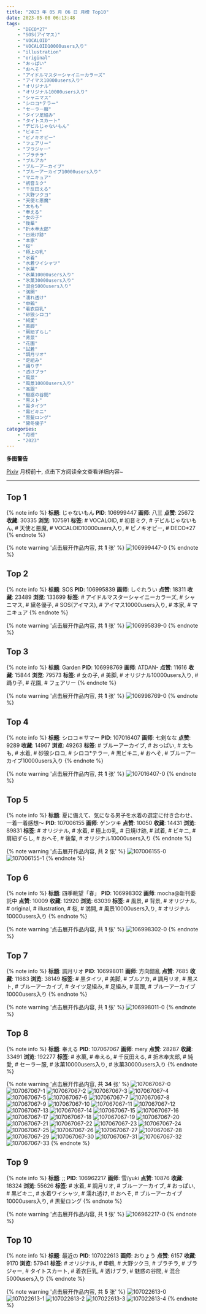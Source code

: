 ```yaml
---
title: "2023 年 05 月 06 日 月榜 Top10"
date: 2023-05-08 06:13:48
tags:
    - "DECO*27"
    - "SOS(アイマス)"
    - "VOCALOID"
    - "VOCALOID10000users入り"
    - "illustration"
    - "original"
    - "おっぱい"
    - "おへそ"
    - "アイドルマスターシャイニーカラーズ"
    - "アイマス10000users入り"
    - "オリジナル"
    - "オリジナル10000users入り"
    - "シャニマス"
    - "シロコ*テラー"
    - "セーラー服"
    - "タイツ足組み"
    - "タイトスカート"
    - "デビルじゃないもん"
    - "ビキニ"
    - "ピノキオピー"
    - "フェアリー"
    - "ブラジャー"
    - "ブラチラ"
    - "ブルアカ"
    - "ブルーアーカイブ"
    - "ブルーアーカイブ10000users入り"
    - "マニキュア"
    - "初音ミク"
    - "千反田える"
    - "大野ツクヨ"
    - "天使と悪魔"
    - "太もも"
    - "奉える"
    - "女の子"
    - "後輩"
    - "折木奉太郎"
    - "日焼け跡"
    - "本家"
    - "桜"
    - "極上の乳"
    - "水着"
    - "水着ワイシャツ"
    - "氷菓"
    - "氷菓10000users入り"
    - "氷菓30000users入り"
    - "混合5000users入り"
    - "満開"
    - "濡れ透け"
    - "申鶴"
    - "着衣巨乳"
    - "砂狼シロコ"
    - "純愛"
    - "美脚"
    - "肩紐ずらし"
    - "背景"
    - "花園"
    - "試着"
    - "調月リオ"
    - "足組み"
    - "踊り子"
    - "透けブラ"
    - "風景"
    - "風景10000users入り"
    - "高跟"
    - "魅惑の谷間"
    - "黒スト"
    - "黒タイツ"
    - "黒ビキニ"
    - "黒髪ロング"
    - "黛冬優子"
categories:
    - "月榜"
    - "2023"
---
```


<i class="fa fa-triangle-exclamation"></i>**多图警告**<i class="fa fa-triangle-exclamation"></i>

[Pixiv](https://www.pixiv.net/) 月榜前十, 点击下方阅读全文查看详细内容~

<!-- more -->

---

## Top 1

{% note info %}
**标题**: じゃないもん
**PID**: 106999447 **画师**: 八三
**点赞**: 25672 **收藏**: 30335 **浏览**: 107591
**标签**: # VOCALOID, # 初音ミク, # デビルじゃないもん, # 天使と悪魔, # VOCALOID10000users入り, # ピノキオピー, # DECO*27
{% endnote %}

{% note warning '点击展开作品内容, 共 **1** 张' %}
![106999447-0](https://i.pixiv.re/img-original/img/2023/04/09/01/40/43/106999447_p0.png)
{% endnote %}

## Top 2

{% note info %}
**标题**: SOS
**PID**: 106995839 **画师**: しぐれうい
**点赞**: 18311 **收藏**: 23489 **浏览**: 133699
**标签**: # アイドルマスターシャイニーカラーズ, # シャニマス, # 黛冬優子, # SOS(アイマス), # アイマス10000users入り, # 本家, # マニキュア
{% endnote %}

{% note warning '点击展开作品内容, 共 **1** 张' %}
![106995839-0](https://i.pixiv.re/img-original/img/2023/04/09/00/00/21/106995839_p0.jpg)
{% endnote %}

## Top 3

{% note info %}
**标题**: Garden
**PID**: 106998769 **画师**: ATDAN-
**点赞**: 11616 **收藏**: 15844 **浏览**: 79573
**标签**: # 女の子, # 美脚, # オリジナル10000users入り, # 踊り子, # 花園, # フェアリー
{% endnote %}

{% note warning '点击展开作品内容, 共 **1** 张' %}
![106998769-0](https://i.pixiv.re/img-original/img/2023/04/09/02/31/53/106998769_p0.jpg)
{% endnote %}

## Top 4

{% note info %}
**标题**: シロコ＊サマー
**PID**: 107016407 **画师**: 七剣なな
**点赞**: 9289 **收藏**: 14967 **浏览**: 49263
**标签**: # ブルーアーカイブ, # おっぱい, # 太もも, # 水着, # 砂狼シロコ, # シロコ*テラー, # 黒ビキニ, # おへそ, # ブルーアーカイブ10000users入り
{% endnote %}

{% note warning '点击展开作品内容, 共 **1** 张' %}
![107016407-0](https://i.pixiv.re/img-original/img/2023/04/09/16/35/24/107016407_p0.jpg)
{% endnote %}

## Top 5

{% note info %}
**标题**: 夏に備えて、気になる男子を水着の選定に付き合わせ、一着一着感想～
**PID**: 107006155 **画师**: ゲンツキ
**点赞**: 10050 **收藏**: 14431 **浏览**: 89831
**标签**: # オリジナル, # 水着, # 極上の乳, # 日焼け跡, # 試着, # ビキニ, # 肩紐ずらし, # おへそ, # 後輩, # オリジナル10000users入り
{% endnote %}

{% note warning '点击展开作品内容, 共 **2** 张' %}
![107006155-0](https://i.pixiv.re/img-original/img/2023/04/09/09/15/18/107006155_p0.jpg)
![107006155-1](https://i.pixiv.re/img-original/img/2023/04/09/09/15/18/107006155_p1.jpg)
{% endnote %}

## Top 6

{% note info %}
**标题**: 四季眺望「春」
**PID**: 106998302 **画师**: mocha@新刊委託中
**点赞**: 10009 **收藏**: 12920 **浏览**: 63039
**标签**: # 風景, # 背景, # オリジナル, # original, # illustration, # 桜, # 満開, # 風景10000users入り, # オリジナル10000users入り
{% endnote %}

{% note warning '点击展开作品内容, 共 **1** 张' %}
![106998302-0](https://i.pixiv.re/img-original/img/2023/04/09/00/58/20/106998302_p0.png)
{% endnote %}

## Top 7

{% note info %}
**标题**: 調月リオ
**PID**: 106998011 **画师**: 方向錯亂
**点赞**: 7685 **收藏**: 11683 **浏览**: 38149
**标签**: # 黒タイツ, # 美脚, # ブルアカ, # 調月リオ, # 黒スト, # ブルーアーカイブ, # タイツ足組み, # 足組み, # 高跟, # ブルーアーカイブ10000users入り
{% endnote %}

{% note warning '点击展开作品内容, 共 **1** 张' %}
![106998011-0](https://i.pixiv.re/img-original/img/2023/04/09/00/47/56/106998011_p0.jpg)
{% endnote %}

## Top 8

{% note info %}
**标题**: 奉える
**PID**: 107067067 **画师**: mery
**点赞**: 28287 **收藏**: 33491 **浏览**: 192277
**标签**: # 氷菓, # 奉える, # 千反田える, # 折木奉太郎, # 純愛, # セーラー服, # 氷菓10000users入り, # 氷菓30000users入り
{% endnote %}

{% note warning '点击展开作品内容, 共 **34** 张' %}
![107067067-0](https://i.pixiv.re/img-original/img/2023/04/11/01/45/38/107067067_p0.png)
![107067067-1](https://i.pixiv.re/img-original/img/2023/04/11/01/45/38/107067067_p1.png)
![107067067-2](https://i.pixiv.re/img-original/img/2023/04/11/01/45/38/107067067_p2.png)
![107067067-3](https://i.pixiv.re/img-original/img/2023/04/11/01/45/38/107067067_p3.png)
![107067067-4](https://i.pixiv.re/img-original/img/2023/04/11/01/45/38/107067067_p4.png)
![107067067-5](https://i.pixiv.re/img-original/img/2023/04/11/01/45/38/107067067_p5.png)
![107067067-6](https://i.pixiv.re/img-original/img/2023/04/11/01/45/38/107067067_p6.png)
![107067067-7](https://i.pixiv.re/img-original/img/2023/04/11/01/45/38/107067067_p7.png)
![107067067-8](https://i.pixiv.re/img-original/img/2023/04/11/01/45/38/107067067_p8.png)
![107067067-9](https://i.pixiv.re/img-original/img/2023/04/11/01/45/38/107067067_p9.png)
![107067067-10](https://i.pixiv.re/img-original/img/2023/04/11/01/45/38/107067067_p10.png)
![107067067-11](https://i.pixiv.re/img-original/img/2023/04/11/01/45/38/107067067_p11.png)
![107067067-12](https://i.pixiv.re/img-original/img/2023/04/11/01/45/38/107067067_p12.png)
![107067067-13](https://i.pixiv.re/img-original/img/2023/04/11/01/45/38/107067067_p13.png)
![107067067-14](https://i.pixiv.re/img-original/img/2023/04/11/01/45/38/107067067_p14.png)
![107067067-15](https://i.pixiv.re/img-original/img/2023/04/11/01/45/38/107067067_p15.png)
![107067067-16](https://i.pixiv.re/img-original/img/2023/04/11/01/45/38/107067067_p16.png)
![107067067-17](https://i.pixiv.re/img-original/img/2023/04/11/01/45/38/107067067_p17.png)
![107067067-18](https://i.pixiv.re/img-original/img/2023/04/11/01/45/38/107067067_p18.png)
![107067067-19](https://i.pixiv.re/img-original/img/2023/04/11/01/45/38/107067067_p19.png)
![107067067-20](https://i.pixiv.re/img-original/img/2023/04/11/01/45/38/107067067_p20.png)
![107067067-21](https://i.pixiv.re/img-original/img/2023/04/11/01/45/38/107067067_p21.png)
![107067067-22](https://i.pixiv.re/img-original/img/2023/04/11/01/45/38/107067067_p22.png)
![107067067-23](https://i.pixiv.re/img-original/img/2023/04/11/01/45/38/107067067_p23.png)
![107067067-24](https://i.pixiv.re/img-original/img/2023/04/11/01/45/38/107067067_p24.png)
![107067067-25](https://i.pixiv.re/img-original/img/2023/04/11/01/45/38/107067067_p25.png)
![107067067-26](https://i.pixiv.re/img-original/img/2023/04/11/01/45/38/107067067_p26.png)
![107067067-27](https://i.pixiv.re/img-original/img/2023/04/11/01/45/38/107067067_p27.png)
![107067067-28](https://i.pixiv.re/img-original/img/2023/04/11/01/45/38/107067067_p28.png)
![107067067-29](https://i.pixiv.re/img-original/img/2023/04/11/01/45/38/107067067_p29.png)
![107067067-30](https://i.pixiv.re/img-original/img/2023/04/11/01/45/38/107067067_p30.png)
![107067067-31](https://i.pixiv.re/img-original/img/2023/04/11/01/45/38/107067067_p31.png)
![107067067-32](https://i.pixiv.re/img-original/img/2023/04/11/01/45/38/107067067_p32.png)
![107067067-33](https://i.pixiv.re/img-original/img/2023/04/11/01/45/38/107067067_p33.png)
{% endnote %}

## Top 9

{% note info %}
**标题**: ;;
**PID**: 106962217 **画师**: 雪/yuki
**点赞**: 10876 **收藏**: 18324 **浏览**: 55626
**标签**: # 水着, # 調月リオ, # ブルーアーカイブ, # おっぱい, # 黒ビキニ, # 水着ワイシャツ, # 濡れ透け, # おへそ, # ブルーアーカイブ10000users入り, # 黒髪ロング
{% endnote %}

{% note warning '点击展开作品内容, 共 **1** 张' %}
![106962217-0](https://i.pixiv.re/img-original/img/2023/04/08/00/00/32/106962217_p0.jpg)
{% endnote %}

## Top 10

{% note info %}
**标题**: 最近の
**PID**: 107022613 **画师**: おりょう
**点赞**: 6157 **收藏**: 9170 **浏览**: 57941
**标签**: # オリジナル, # 申鶴, # 大野ツクヨ, # ブラチラ, # ブラジャー, # タイトスカート, # 着衣巨乳, # 透けブラ, # 魅惑の谷間, # 混合5000users入り
{% endnote %}

{% note warning '点击展开作品内容, 共 **5** 张' %}
![107022613-0](https://i.pixiv.re/img-original/img/2023/04/09/19/47/13/107022613_p0.jpg)
![107022613-1](https://i.pixiv.re/img-original/img/2023/04/09/19/47/13/107022613_p1.jpg)
![107022613-2](https://i.pixiv.re/img-original/img/2023/04/09/19/47/13/107022613_p2.jpg)
![107022613-3](https://i.pixiv.re/img-original/img/2023/04/09/19/47/13/107022613_p3.jpg)
![107022613-4](https://i.pixiv.re/img-original/img/2023/04/09/19/47/13/107022613_p4.jpg)
{% endnote %}
